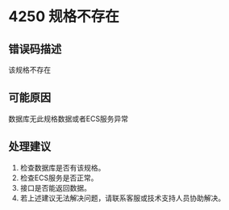 # 4250 规格不存在<a name="dgc_01_311"></a>

## 错误码描述<a name="zh-cn_topic_0000001113999188_se842c39d44ee45e587ca36bb50cf37c7"></a>

该规格不存在

## 可能原因<a name="zh-cn_topic_0000001113999188_s658a289c6be04e6d8c6bee691c1aaa2e"></a>

数据库无此规格数据或者ECS服务异常

## 处理建议<a name="zh-cn_topic_0000001113999188_section192884102474"></a>

1.  检查数据库是否有该规格。
2.  检查ECS服务是否正常。
3.  接口是否能返回数据。
4.  若上述建议无法解决问题，请联系客服或技术支持人员协助解决。

